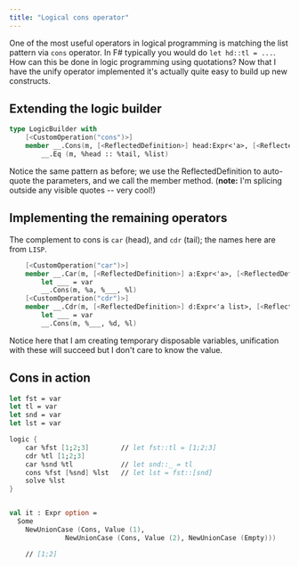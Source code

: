 ```yaml
---
title: "Logical cons operator"
---
```


One of the most useful operators in logical programming is matching the list pattern via `cons` operator. In F# typically you would do `let hd::tl = ...`. How can this be done in logic programming using quotations?
Now that I have the unify operator implemented it's actually quite easy to build up new constructs.

## Extending the logic builder
```fsharp
type LogicBuilder with 
    [<CustomOperation("cons")>] 
    member __.Cons(m, [<ReflectedDefinition>] head:Expr<'a>, [<ReflectedDefinition>]tail:Expr<'a list>, [<ReflectedDefinition>]list:Expr<'a list>) = 
        __.Eq (m, %head :: %tail, %list)
```
Notice the same pattern as before; we use the ReflectedDefinition to auto-quote the parameters, and we call the member method. (**note:** I'm splicing outside any visible quotes -- very cool!)

## Implementing the remaining operators
The complement to cons is `car` (head), and `cdr` (tail); the names here are from `LISP`. 

```fsharp
    [<CustomOperation("car")>] 
    member __.Car(m, [<ReflectedDefinition>] a:Expr<'a>, [<ReflectedDefinition>]l:Expr<'a list>) = 
        let ___ = var
        __.Cons(m, %a, %___, %l)
    [<CustomOperation("cdr")>] 
    member __.Cdr(m, [<ReflectedDefinition>] d:Expr<'a list>, [<ReflectedDefinition>]l:Expr<'a list>) = 
        let ___ = var
        __.Cons(m, %___, %d, %l)
```

Notice here that I am creating temporary disposable variables, unification with these will succeed but I don't care to know the value.

## Cons in action

```fsharp
let fst = var
let tl = var
let snd = var
let lst = var

logic {
    car %fst [1;2;3]        // let fst::tl = [1;2;3]
    cdr %tl [1;2;3]         
    car %snd %tl            // let snd::_ = tl
    cons %fst [%snd] %lst   // let lst = fst::[snd]
    solve %lst
}


val it : Expr option =
  Some
    NewUnionCase (Cons, Value (1),
              NewUnionCase (Cons, Value (2), NewUnionCase (Empty)))

    // [1;2]
```